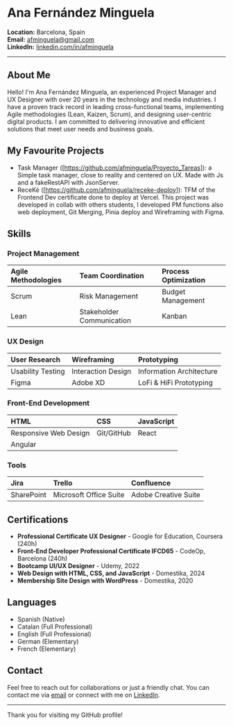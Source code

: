 # Ana Fernández Minguela

**Location:** Barcelona, Spain  
**Email:** [afminguela@gmail.com](mailto:afminguela@gmail.com)  
**LinkedIn:** [linkedin.com/in/afminguela](https://www.linkedin.com/in/afminguela)

---

## About Me

Hello! I'm Ana Fernández Minguela, an experienced Project Manager and UX Designer with over 20 years in the technology and media industries. I have a proven track record in leading cross-functional teams, implementing Agile methodologies (Lean, Kaizen, Scrum), and designing user-centric digital products. I am committed to delivering innovative and efficient solutions that meet user needs and business goals.

## My Favourite Projects

- Task Manager ([https://github.com/afminguela/Proyecto_Tareas]): a Simple task manager, close to reality and centered on UX. Made with Js and a fakeRestAPI with JsonServer.
- ReceKé ([https://github.com/afminguela/receke-deploy]): TFM of the Frontend Dev certificate done to deploy at Vercel. This project was developed in collab with others students, I developed PM functions also web deployment, Git Merging, Pinia deploy and Wireframing with Figma. 

## Skills

### Project Management
| Agile Methodologies | Team Coordination | Process Optimization |
|:--------------------|:------------------|:---------------------|
| Scrum               | Risk Management   | Budget Management    |
| Lean                | Stakeholder Communication | Kanban |

### UX Design
| User Research       | Wireframing       | Prototyping          |
|:--------------------|:------------------|:---------------------|
| Usability Testing   | Interaction Design| Information Architecture |
| Figma               | Adobe XD          | LoFi & HiFi Prototyping |

### Front-End Development
| HTML                | CSS               | JavaScript           |
|:--------------------|:------------------|:---------------------|
| Responsive Web Design | Git/GitHub      | React                |
| Angular             |                   |                      |

### Tools
| Jira                | Trello            | Confluence           |
|:--------------------|:------------------|:---------------------|
| SharePoint          | Microsoft Office Suite | Adobe Creative Suite |


## Certifications

- **Professional Certificate UX Designer** - Google for Education, Coursera (240h)
- **Front-End Developer Professional Certificate IFCD65** - CodeOp, Barcelona (240h)
- **Bootcamp UI/UX Designer** - Udemy, 2022
- **Web Design with HTML, CSS, and JavaScript** - Domestika, 2024
- **Membership Site Design with WordPress** - Domestika, 2020

## Languages

- Spanish (Native)
- Catalan (Full Professional)
- English (Full Professional)
- German (Elementary)
- French (Elementary)



## Contact

Feel free to reach out for collaborations or just a friendly chat. You can contact me via [email](mailto:afminguela@gmail.com) or connect with me on [LinkedIn](https://www.linkedin.com/in/afminguela).

---

Thank you for visiting my GitHub profile!
